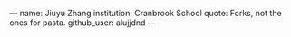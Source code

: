 —
name: Jiuyu Zhang
institution: Cranbrook School
quote: Forks, not the ones for pasta.
github_user: alujjdnd
—